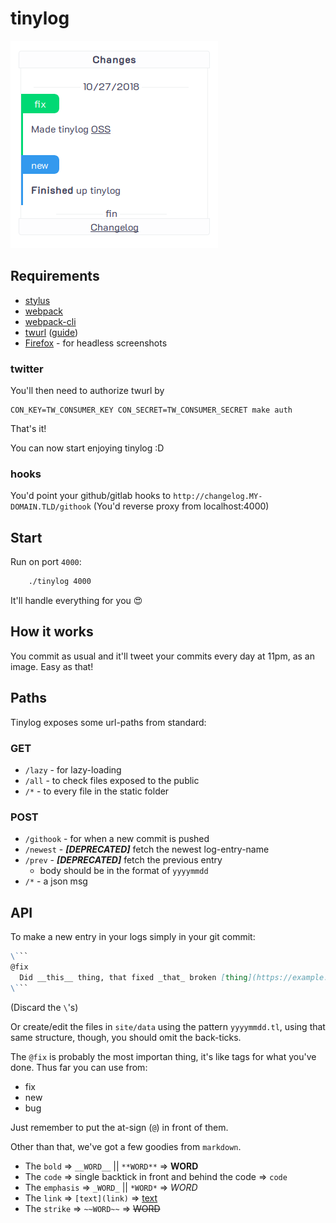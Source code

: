 # tinylog

![OSS](images/20181027.png?raw=true)

## Requirements

 * [stylus](https://www.npmjs.com/package/stylus)
 * [webpack](https://www.npmjs.com/package/webpack)
 * [webpack-cli](https://www.npmjs.com/package/webpack-cli)
 * [twurl](https://github.com/twitter/twurl) ([guide](https://medium.com/@SamSchmir/a-guide-to-the-twitter-api-and-twurl-8711466a0635))
 * [Firefox](https://www.mozilla.org/en-US/firefox/new/) - for headless screenshots

### twitter

You'll then need to authorize twurl by

```shell
CON_KEY=TW_CONSUMER_KEY CON_SECRET=TW_CONSUMER_SECRET make auth
```

That's it!

You can now start enjoying tinylog :D

### hooks

You'd point your github/gitlab hooks to `http://changelog.MY-DOMAIN.TLD/githook` (You'd reverse proxy from localhost:4000)

## Start

Run on port `4000`:

```sh
    ./tinylog 4000
```

It'll handle everything for you 😍

## How it works

You commit as usual and it'll tweet your commits every day at 11pm, as an image. Easy as that!

## Paths

Tinylog exposes some url-paths from standard:

### GET

 * `/lazy` - for lazy-loading
 * `/all` - to check files exposed to the public
 * `/*` - to every file in the static folder

### POST
 * `/githook` - for when a new commit is pushed
 * `/newest` - ___[DEPRECATED]___ fetch the newest log-entry-name
 * `/prev` - ___[DEPRECATED]___ fetch the previous entry
    * body should be in the format of `yyyymmdd`
 * `/*` - a json msg

## API

To make a new entry in your logs simply in your git commit:

```md
\```
@fix
  Did __this__ thing, that fixed _that_ broken [thing](https://example.com)
\```
```

(Discard the `\`'s)

Or create/edit the files in `site/data` using the pattern `yyyymmdd.tl`, using that same structure, though, you should omit the back-ticks.

The `@fix` is probably the most importan thing, it's like tags for what you've done. Thus far you can use from:

 * fix
 * new
 * bug

Just remember to put the at-sign (`@`) in front of them.

Other than that, we've got a few goodies from `markdown`.

 * The `bold` => `__WORD__` || `**WORD**` => __WORD__
 * The `code` => single backtick in front and behind the code => `code`
 * The `emphasis` => `_WORD_` || `*WORD*` => *WORD*
 * The `link` => `[text](link)` => [text](link)
 * The `strike` => `~~WORD~~` => ~~WORD~~

